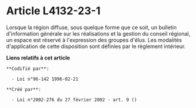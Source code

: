 # Article L4132-23-1

Lorsque la région diffuse, sous quelque forme que ce soit, un bulletin d'information générale sur les réalisations et la
gestion du conseil régional, un espace est réservé à l'expression des groupes d'élus. Les modalités d'application de cette
disposition sont définies par le règlement intérieur.

**Liens relatifs à cet article**

	**Codifié par**:

	  - Loi n°96-142 1996-02-21

	**Créé par**:

	  - Loi n°2002-276 du 27 février 2002 - art. 9 ()
